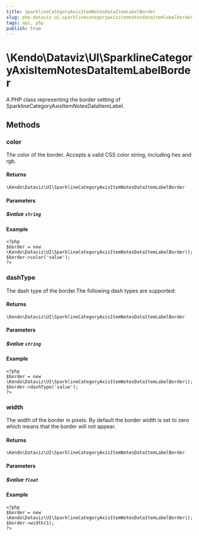```yaml
---
title: SparklineCategoryAxisItemNotesDataItemLabelBorder
slug: php-dataviz-ui-sparklinecategoryaxisitemnotesdataitemlabelborder
tags: api, php
publish: true
---
```


# \Kendo\Dataviz\UI\SparklineCategoryAxisItemNotesDataItemLabelBorder

A PHP class representing the border setting of SparklineCategoryAxisItemNotesDataItemLabel.


## Methods

### color
The color of the border. Accepts a valid CSS color string, including hex and rgb.

#### Returns
`\Kendo\Dataviz\UI\SparklineCategoryAxisItemNotesDataItemLabelBorder`

#### Parameters

##### $value `string`



#### Example 
    <?php
    $border = new \Kendo\Dataviz\UI\SparklineCategoryAxisItemNotesDataItemLabelBorder();
    $border->color('value');
    ?>

### dashType
The dash type of the border.The following dash types are supported:

#### Returns
`\Kendo\Dataviz\UI\SparklineCategoryAxisItemNotesDataItemLabelBorder`

#### Parameters

##### $value `string`



#### Example 
    <?php
    $border = new \Kendo\Dataviz\UI\SparklineCategoryAxisItemNotesDataItemLabelBorder();
    $border->dashType('value');
    ?>

### width
The width of the border in pixels. By default the border width is set to zero which means that the border will not appear.

#### Returns
`\Kendo\Dataviz\UI\SparklineCategoryAxisItemNotesDataItemLabelBorder`

#### Parameters

##### $value `float`



#### Example 
    <?php
    $border = new \Kendo\Dataviz\UI\SparklineCategoryAxisItemNotesDataItemLabelBorder();
    $border->width(1);
    ?>

